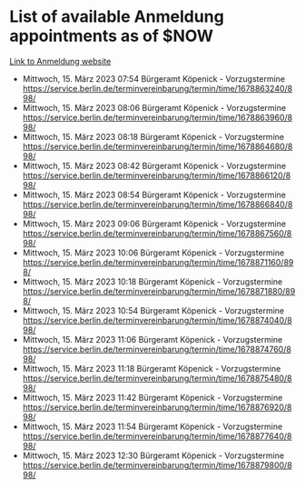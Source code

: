 # List of available Anmeldung appointments as of $NOW
[Link to Anmeldung website](https://service.berlin.de/terminvereinbarung/termin/tag.php?termin=1&anliegen[]=120686&dienstleisterlist=122210,122217,327316,122219,327312,122227,327314,122231,327346,122243,327348,122254,122252,329742,122260,329745,122262,329748,122271,327278,122273,327274,122277,327276,330436,122280,327294,122282,327290,122284,327292,122291,327270,122285,327266,122286,327264,122296,327268,150230,329760,122297,327286,122294,327284,122312,329763,122314,329775,122304,327330,122311,327334,122309,327332,317869,122281,327352,122279,329772,122283,122276,327324,122274,327326,122267,329766,122246,327318,122251,327320,122257,327322,122208,327298,122226,327300&herkunft=http%3A%2F%2Fservice.berlin.de%2Fdienstleistung%2F120686%2F)
- Mittwoch, 15. März 2023 07:54 Bürgeramt Köpenick - Vorzugstermine https://service.berlin.de/terminvereinbarung/termin/time/1678863240/898/
- Mittwoch, 15. März 2023 08:06 Bürgeramt Köpenick - Vorzugstermine https://service.berlin.de/terminvereinbarung/termin/time/1678863960/898/
- Mittwoch, 15. März 2023 08:18 Bürgeramt Köpenick - Vorzugstermine https://service.berlin.de/terminvereinbarung/termin/time/1678864680/898/
- Mittwoch, 15. März 2023 08:42 Bürgeramt Köpenick - Vorzugstermine https://service.berlin.de/terminvereinbarung/termin/time/1678866120/898/
- Mittwoch, 15. März 2023 08:54 Bürgeramt Köpenick - Vorzugstermine https://service.berlin.de/terminvereinbarung/termin/time/1678866840/898/
- Mittwoch, 15. März 2023 09:06 Bürgeramt Köpenick - Vorzugstermine https://service.berlin.de/terminvereinbarung/termin/time/1678867560/898/
- Mittwoch, 15. März 2023 10:06 Bürgeramt Köpenick - Vorzugstermine https://service.berlin.de/terminvereinbarung/termin/time/1678871160/898/
- Mittwoch, 15. März 2023 10:18 Bürgeramt Köpenick - Vorzugstermine https://service.berlin.de/terminvereinbarung/termin/time/1678871880/898/
- Mittwoch, 15. März 2023 10:54 Bürgeramt Köpenick - Vorzugstermine https://service.berlin.de/terminvereinbarung/termin/time/1678874040/898/
- Mittwoch, 15. März 2023 11:06 Bürgeramt Köpenick - Vorzugstermine https://service.berlin.de/terminvereinbarung/termin/time/1678874760/898/
- Mittwoch, 15. März 2023 11:18 Bürgeramt Köpenick - Vorzugstermine https://service.berlin.de/terminvereinbarung/termin/time/1678875480/898/
- Mittwoch, 15. März 2023 11:42 Bürgeramt Köpenick - Vorzugstermine https://service.berlin.de/terminvereinbarung/termin/time/1678876920/898/
- Mittwoch, 15. März 2023 11:54 Bürgeramt Köpenick - Vorzugstermine https://service.berlin.de/terminvereinbarung/termin/time/1678877640/898/
- Mittwoch, 15. März 2023 12:30 Bürgeramt Köpenick - Vorzugstermine https://service.berlin.de/terminvereinbarung/termin/time/1678879800/898/
